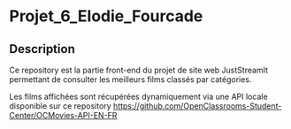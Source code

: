 # Projet_6_Elodie_Fourcade

## Description

Ce repository est la partie front-end du projet de site web JustStreamIt permettant de consulter les meilleurs films classés par catégories. 

Les films affichées sont récupérées dynamiquement via une API locale disponible sur ce repository https://github.com/OpenClassrooms-Student-Center/OCMovies-API-EN-FR



